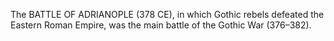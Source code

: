 The BATTLE OF ADRIANOPLE (378 CE), in which Gothic rebels defeated the Eastern Roman Empire, was the main battle of the Gothic War (376–382).
